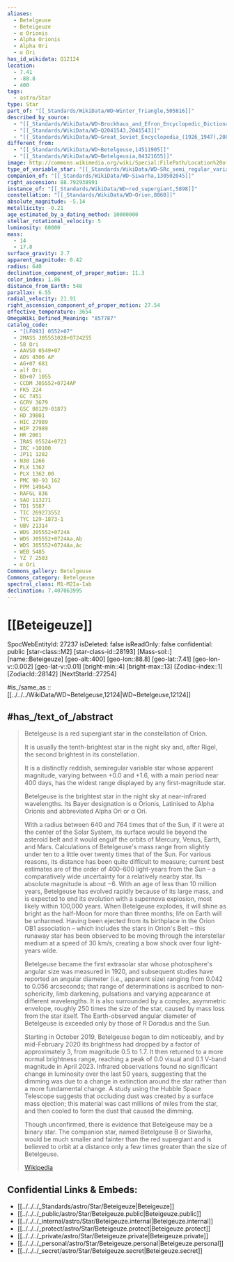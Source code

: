 ```yaml
---
aliases:
  - Betelgeuse
  - Beteigeuze
  - α Orionis
  - Alpha Orionis 
  - Alpha Ori 
  - α Ori
has_id_wikidata: Q12124
location:
  - 7.41
  - -88.8
  - 400
tags:
  - astro/Star
type: Star
part_of: "[[_Standards/WikiData/WD~Winter_Triangle,505816]]"
described_by_source:
  - "[[_Standards/WikiData/WD~Brockhaus_and_Efron_Encyclopedic_Dictionary,602358]]"
  - "[[_Standards/WikiData/WD~Q2041543,2041543]]"
  - "[[_Standards/WikiData/WD~Great_Soviet_Encyclopedia_(1926_1947),20078554]]"
different_from:
  - "[[_Standards/WikiData/WD~Betelgeuse,14511905]]"
  - "[[_Standards/WikiData/WD~Betelgeusia,84321655]]"
image: http://commons.wikimedia.org/wiki/Special:FilePath/Location%20of%20the%20binary%20system%20of%20Betelgeuse%20in%20constellation%20Orion.png
type_of_variable_star: "[[_Standards/WikiData/WD~SRc_semi_regular_variable_star,66759332]]"
companion_of: "[[_Standards/WikiData/WD~Siwarha,130502045]]"
right_ascension: 88.792938991
instance_of: "[[_Standards/WikiData/WD~red_supergiant,5898]]"
constellation: "[[_Standards/WikiData/WD~Orion,8860]]"
absolute_magnitude: -5.14
metallicity: -0.21
age_estimated_by_a_dating_method: 10000000
stellar_rotational_velocity: 5
luminosity: 60000
mass:
  - 14
  - 17.8
surface_gravity: 2.7
apparent_magnitude: 0.42
radius: 640
declination_component_of_proper_motion: 11.3
color_index: 1.86
distance_from_Earth: 548
parallax: 6.55
radial_velocity: 21.91
right_ascension_component_of_proper_motion: 27.54
effective_temperature: 3654
OmegaWiki_Defined_Meaning: "857787"
catalog_code:
  - "[LFO93] 0552+07"
  - 2MASS J05551028+0724255
  - 58 Ori
  - AAVSO 0549+07
  - ADS 4506 AP
  - AG+07 681
  - alf Ori
  - BD+07 1055
  - CCDM J05552+0724AP
  - FK5 224
  - GC 7451
  - GCRV 3679
  - GSC 00129-01873
  - HD 39801
  - HIC 27989
  - HIP 27989
  - HR 2061
  - IRAS 05524+0723
  - IRC +10100
  - JP11 1282
  - N30 1266
  - PLX 1362
  - PLX 1362.00
  - PMC 90-93 162
  - PPM 149643
  - RAFGL 836
  - SAO 113271
  - TD1 5587
  - TIC 269273552
  - TYC 129-1873-1
  - UBV 21314
  - WDS J05552+0724A
  - WDS J05552+0724Aa,Ab
  - WDS J05552+0724Aa,Ac
  - WEB 5485
  - YZ 7 2503
  - α Ori
Commons_gallery: Betelgeuse
Commons_category: Betelgeuse
spectral_class: M1-M2Ia-Iab
declination: 7.407063995
---
```

# [[Beteigeuze]] 

SpocWebEntityId: 27237
isDeleted: false
isReadOnly: false
confidential: public
[star-class::M2]
[star-class-id::28193]
[Mass-sol::]
[name::Beteigeuze]
[geo-alt::400]
[geo-lon::88.8]
[geo-lat::7.41]
[geo-lon-v::0.002]
[geo-lat-v::0.01]
[bright-min::4]
[bright-max::13]
[Zodiac-index::1]
[ZodiacId::28142]
[NextStarId::27254]

#is_/same_as :: [[../../../WikiData/WD~Betelgeuse,12124|WD~Betelgeuse,12124]] 

## #has_/text_of_/abstract 

> Betelgeuse is a red supergiant star in the constellation of Orion. 
> 
> It is usually the tenth-brightest star in the night sky and, after Rigel, 
> the second brightest in its constellation. 
> 
> It is a distinctly reddish, semiregular variable star 
> whose apparent magnitude, varying between +0.0 and +1.6, with a main period near 400 days, 
> has the widest range displayed by any first-magnitude star. 
> 
> Betelgeuse is the brightest star in the night sky at near-infrared wavelengths. 
> Its Bayer designation is α Orionis, Latinised to Alpha Orionis and abbreviated Alpha Ori or α Ori.
>
> With a radius between 640 and 764 times that of the Sun, if it were at the center of the Solar System, its surface would lie beyond the asteroid belt and it would engulf the orbits of Mercury, Venus, Earth, and Mars. Calculations of Betelgeuse's mass range from slightly under ten to a little over twenty times that of the Sun. For various reasons, its distance has been quite difficult to measure; current best estimates are of the order of 400–600 light-years from the Sun – a comparatively wide uncertainty for a relatively nearby star. Its absolute magnitude is about −6. With an age of less than 10 million years, Betelgeuse has evolved rapidly because of its large mass, and is expected to end its evolution with a supernova explosion, most likely within 100,000 years. When Betelgeuse explodes, it will shine as bright as the half-Moon for more than three months; life on Earth will be unharmed. Having been ejected from its birthplace in the Orion OB1 association – which includes the stars in Orion's Belt – this runaway star has been observed to be moving through the interstellar medium at a speed of 30 km/s, creating a bow shock over four light-years wide.
>
> Betelgeuse became the first extrasolar star whose photosphere's angular size was measured in 1920, and subsequent studies have reported an angular diameter (i.e., apparent size) ranging from 0.042 to 0.056 arcseconds; that range of determinations is ascribed to non-sphericity, limb darkening, pulsations and varying appearance at different wavelengths. It is also surrounded by a complex, asymmetric envelope, roughly 250 times the size of the star, caused by mass loss from the star itself. The Earth-observed angular diameter of Betelgeuse is exceeded only by those of R Doradus and the Sun.
>
> Starting in October 2019, Betelgeuse began to dim noticeably, and by mid-February 2020 its brightness had dropped by a factor of approximately 3, from magnitude 0.5 to 1.7. It then returned to a more normal brightness range, reaching a peak of 0.0 visual and 0.1 V-band magnitude in April 2023. Infrared observations found no significant change in luminosity over the last 50 years, suggesting that the dimming was due to a change in extinction around the star rather than a more fundamental change. A study using the Hubble Space Telescope suggests that occluding dust was created by a surface mass ejection; this material was cast millions of miles from the star, and then cooled to form the dust that caused the dimming.
>
> Though unconfirmed, there is evidence that Betelgeuse may be a binary star. The companion star, named Betelgeuse B or Siwarha, would be much smaller and fainter than the red supergiant and is believed to orbit at a distance only a few times greater than the size of Betelgeuse.
>
> [Wikipedia](https://en.wikipedia.org/wiki/Betelgeuse) 



## Confidential Links & Embeds: 
- [[../../../_Standards/astro/Star/Beteigeuze|Beteigeuze]] 
- [[../../../_public/astro/Star/Beteigeuze.public|Beteigeuze.public]] 
- [[../../../_internal/astro/Star/Beteigeuze.internal|Beteigeuze.internal]] 
- [[../../../_protect/astro/Star/Beteigeuze.protect|Beteigeuze.protect]] 
- [[../../../_private/astro/Star/Beteigeuze.private|Beteigeuze.private]] 
- [[../../../_personal/astro/Star/Beteigeuze.personal|Beteigeuze.personal]] 
- [[../../../_secret/astro/Star/Beteigeuze.secret|Beteigeuze.secret]]

